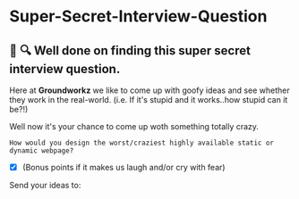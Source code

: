 # Super-Secret-Interview-Question

## 🙌 🔍 Well done on finding this super secret interview question.

Here at **Groundworkz** we like to come up with goofy ideas and see whether they work in the real-world. 
(i.e. If it's stupid and it works..how stupid can it be?!)

Well now it's your chance to come up woth something totally crazy.

`How would you design the worst/craziest highly available static or dynamic webpage?`
- [x] (Bonus points if it makes us laugh and/or cry with fear)

Send your ideas to:
<!-- crazyinventors@groundworkz.nl -->
